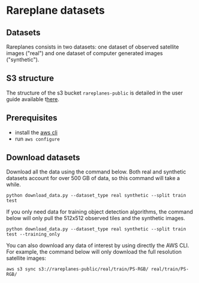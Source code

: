 # Rareplane datasets

## Datasets
Rareplanes consists in two datasets: one dataset of observed satellite images ("real") and one dataset of computer 
generated images ("synthetic"). 

## S3 structure

The structure of the s3 bucket `rareplanes-public` is detailed in the user guide available 
t[here](https://www.cosmiqworks.org/rareplanes-public-user-guide/).

## Prerequisites
* install the [aws cli](https://docs.aws.amazon.com/cli/latest/userguide/install-cliv2.html)
* run `aws configure`

## Download datasets

Download all the data using the command below. Both real and synthetic datasets account for over 500 GB
of data, so this command will take a while. 
```
python download_data.py --dataset_type real synthetic --split train test
```

If you only need data for training object detection algorithms, the command below will only pull 
the 512x512 observed tiles and the synthetic images.
```
python download_data.py --dataset_type real synthetic --split train test --training_only
```

You can also download any data of interest by using directly the AWS CLI. For example, the command 
below will only download the full resolution satellite images:
```
aws s3 sync s3://rareplanes-public/real/train/PS-RGB/ real/train/PS-RGB/ 
```
